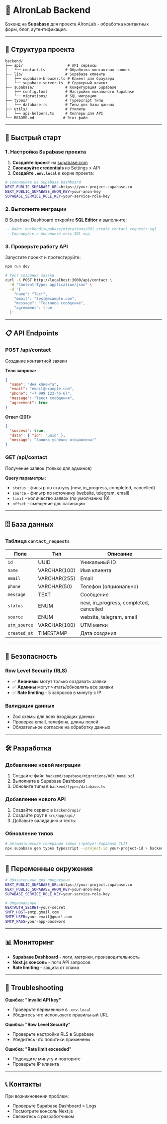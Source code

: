 # 🎯 AIronLab Backend

Бэкенд на **Supabase** для проекта AIronLab - обработка контактных форм, блог, аутентификация.

---

## 📁 Структура проекта

```
backend/
├── api/                    # API сервисы
│   └── contact.ts         # Обработка контактных заявок
├── lib/                   # Supabase клиенты
│   ├── supabase-browser.ts # Клиент для браузера
│   └── supabase-server.ts  # Серверный клиент
├── supabase/              # Конфигурация Supabase
│   ├── config.toml        # Настройки локального Supabase
│   └── migrations/        # SQL миграции
├── types/                 # TypeScript типы
│   └── database.ts        # Типы для базы данных
├── utils/                 # Утилиты
│   └── api-helpers.ts     # Хелперы для API
└── README.md             # Этот файл
```

---

## 🚀 Быстрый старт

### **1. Настройка Supabase проекта**

1. **Создайте проект** на [supabase.com](https://supabase.com)
2. **Скопируйте credentials** из Settings > API
3. **Создайте `.env.local`** в корне проекта:

```bash
# Скопируйте из Supabase Dashboard
NEXT_PUBLIC_SUPABASE_URL=https://your-project.supabase.co
NEXT_PUBLIC_SUPABASE_ANON_KEY=your-anon-key
SUPABASE_SERVICE_ROLE_KEY=your-service-role-key
```

### **2. Выполните миграции**

В Supabase Dashboard откройте **SQL Editor** и выполните:

```sql
-- Файл: backend/supabase/migrations/001_create_contact_requests.sql
-- Скопируйте и выполните весь SQL код
```

### **3. Проверьте работу API**

Запустите проект и протестируйте:

```bash
npm run dev

# Тест создания заявки
curl -X POST http://localhost:3000/api/contact \
  -H "Content-Type: application/json" \
  -d '{
    "name": "Тест",
    "email": "test@example.com", 
    "message": "Тестовое сообщение",
    "agreement": true
  }'
```

---

## 📋 API Endpoints

### **POST /api/contact**
Создание контактной заявки

**Тело запроса:**
```json
{
  "name": "Имя клиента",
  "email": "email@example.com",
  "phone": "+7 999 123-45-67",
  "message": "Текст сообщения",
  "agreement": true
}
```

**Ответ (201):**
```json
{
  "success": true,
  "data": { "id": "uuid" },
  "message": "Заявка успешно отправлена!"
}
```

### **GET /api/contact**
Получение заявок (только для админов)

**Query параметры:**
- `status` - фильтр по статусу (new, in_progress, completed, cancelled)
- `source` - фильтр по источнику (website, telegram, email)
- `limit` - количество заявок (по умолчанию 10)
- `offset` - смещение для пагинации

---

## 🗄️ База данных

### **Таблица `contact_requests`**

| Поле | Тип | Описание |
|------|-----|----------|
| `id` | UUID | Уникальный ID |
| `name` | VARCHAR(100) | Имя клиента |
| `email` | VARCHAR(255) | Email |
| `phone` | VARCHAR(50) | Телефон (опционально) |
| `message` | TEXT | Сообщение |
| `status` | ENUM | new, in_progress, completed, cancelled |
| `source` | ENUM | website, telegram, email |
| `utm_source` | VARCHAR(100) | UTM метки |
| `created_at` | TIMESTAMP | Дата создания |

---

## 🔐 Безопасность

### **Row Level Security (RLS)**
- ✅ **Анонимы** могут только создавать заявки
- ✅ **Админы** могут читать/обновлять все заявки
- ✅ **Rate limiting** - 5 запросов в минуту с IP

### **Валидация данных**
- Zod схемы для всех входящих данных
- Проверка email, телефона, длины полей
- Обязательное согласие на обработку данных

---

## 🛠️ Разработка

### **Добавление новой миграции**

1. Создайте файл `backend/supabase/migrations/00X_name.sql`
2. Выполните в Supabase Dashboard
3. Обновите типы в `backend/types/database.ts`

### **Добавление нового API**

1. Создайте сервис в `backend/api/`
2. Создайте роут в `src/app/api/`
3. Добавьте валидацию и тесты

### **Обновление типов**

```bash
# Автоматическая генерация типов (требует Supabase CLI)
npx supabase gen types typescript --project-id your-project-id > backend/types/database-generated.ts
```

---

## 🔧 Переменные окружения

```bash
# Обязательные для продакшена
NEXT_PUBLIC_SUPABASE_URL=https://your-project.supabase.co
NEXT_PUBLIC_SUPABASE_ANON_KEY=your-anon-key
SUPABASE_SERVICE_ROLE_KEY=your-service-role-key

# Опциональные
NEXTAUTH_SECRET=your-secret
SMTP_HOST=smtp.gmail.com
SMTP_USER=your-email@gmail.com
SMTP_PASS=your-app-password
```

---

## 📊 Мониторинг

- **Supabase Dashboard** - логи, метрики, производительность
- **Next.js консоль** - логи API запросов
- **Rate limiting** - защита от спама

---

## 🚨 Troubleshooting

**Ошибка: "Invalid API key"**
- Проверьте переменные в `.env.local`
- Убедитесь что используете правильный URL

**Ошибка: "Row Level Security"**
- Проверьте настройки RLS в Supabase
- Убедитесь что политики применены

**Ошибка: "Rate limit exceeded"**
- Подождите минуту и повторите
- Проверьте IP клиента

---

## 📞 Контакты

При возникновении проблем:
- Проверьте Supabase Dashboard > Logs
- Посмотрите консоль Next.js
- Свяжитесь с разработчиком 